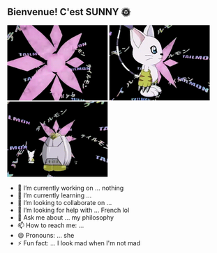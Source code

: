 ## Bienvenue! C'est SUNNY 🌞

![image1](https://github.com/sunny-money-funny/sunny-money-funny/blob/main/images/c1.gif)
![image2](https://github.com/sunny-money-funny/sunny-money-funny/blob/main/images/c2.gif)
![image3](https://github.com/sunny-money-funny/sunny-money-funny/blob/main/images/c3.gif)



- 🔭 I’m currently working on ... nothing
- 🌱 I’m currently learning ... 
- 👯 I’m looking to collaborate on ... 
- 🤔 I’m looking for help with ... French lol
- 💬 Ask me about ... my philosophy
- 📫 How to reach me: ... 
- 😄 Pronouns: ... she
- ⚡ Fun fact: ... I look mad when I'm not mad 

  

